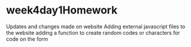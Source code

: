 # week4day1Homework
Updates and changes made on website
Adding external javascript files to the website
adding a function to create random codes or characters for code on the form
